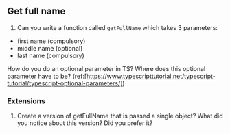 ## Get full name

1. Can you write a function called `getFullName` which takes 3 parameters:

- first name (compulsory)
- middle name (optional)
- last name (compulsory)

How do you do an optional parameter in TS? Where does this optional parameter have to be? (ref:[https://www.typescripttutorial.net/typescript-tutorial/typescript-optional-parameters/])

### Extensions

1. Create a version of getFullName that is passed a single object? What did you notice about this version? Did you prefer it?
